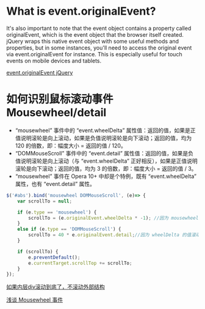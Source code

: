 # What is event.originalEvent?

It's also important to note that the event object contains a property called originalEvent, which is the event object that the browser itself created. jQuery wraps this native event object with some useful methods and properties, but in some instances, you'll need to access the original event via event.originalEvent for instance. This is especially useful for touch events on mobile devices and tablets.

[event.originalEvent jQuery](http://stackoverflow.com/questions/16674963/event-originalevent-jquery)

# 如何识别鼠标滚动事件 Mousewheel/detail
* “mousewheel” 事件中的 “event.wheelDelta” 属性值：返回的值，如果是正值说明滚轮是向上滚动，如果是负值说明滚轮是向下滚动；返回的值，均为 120 的倍数，即：幅度大小 = 返回的值 / 120。
* “DOMMouseScroll” 事件中的 “event.detail” 属性值：返回的值，如果是负值说明滚轮是向上滚动（与 “event.wheelDelta” 正好相反），如果是正值说明滚轮是向下滚动；返回的值，均为 3 的倍数，即：幅度大小 = 返回的值 / 3。
* “mousewheel” 事件在 Opera 10+ 中却是个特例，既有 “event.wheelDelta” 属性，也有 “event.detail” 属性。

```javascript
$('#abs').bind('mousewheel DOMMouseScroll', (e)=> {
    var scrollTo = null;

    if (e.type == 'mousewheel') {
        scrollTo = (e.originalEvent.wheelDelta * -1); //因为 mousewheel和DOMMouseScroll里取到的wheelDelta和detail方向的正负是相反的，所以 * -1
    }
    else if (e.type == 'DOMMouseScroll') {
        scrollTo = 40 * e.originalEvent.detail;//因为 wheelDelta 的值滚动一次增加120，detail的值滚动一次增加3，相差40倍，所以 *40
    }

    if (scrollTo) {
        e.preventDefault();
        e.currentTarget.scrollTop += scrollTo;
    }
});
```
[如果内层div滚动到底了，不滚动外部结构](https://ruby-china.org/topics/10249)

[浅谈 Mousewheel 事件](http://www.planabc.net/2010/08/12/mousewheel_event_in_javascript/)
